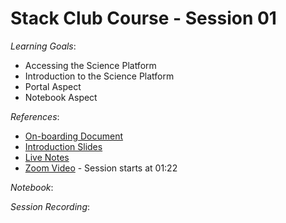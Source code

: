 # Stack Club Course - Session 01

*Learning Goals*: 
* Accessing the Science Platform
* Introduction to the Science Platform
* Portal Aspect
* Notebook Aspect

*References*:
* [On-boarding Document](https://docs.google.com/document/d/1cgWq_7ptUyHrgv6EwcE5LYuIOuVnrDxCfiTSsJRxEoE)
* [Introduction Slides](https://docs.google.com/presentation/d/1VqTkgsrycxmxhiCu1Uv7zEIUYIerJwYT585mQncSAkQ)
* [Live Notes](https://docs.google.com/document/d/1kcHJl6V2y9JGG_xxMMqFO66MGHWT6Jb6gv8wffyHeT8)
* [Zoom Video](https://stanford.zoom.us/rec/share/2eBeAr_v2zxOHaOQxVHTdYM_IaXfaaa82yAZ_aJcmk1TfP_qW2tx7b2mtiNcYhan) - Session starts at 01:22

*Notebook*:

*Session Recording*:
